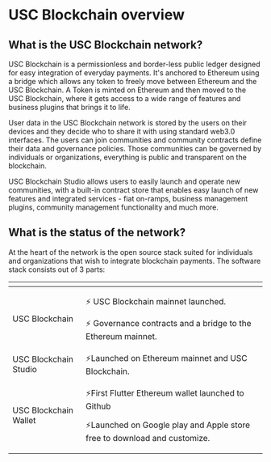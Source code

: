 # USC Blockchain overview

## What is the USC Blockchain network?

USC Blockchain is a permissionless and border-less public ledger designed for easy integration of everyday payments. It's anchored to Ethereum using a bridge which allows any token to freely move between Ethereum and the USC Blockchain. A Token is minted on Ethereum and then moved to the USC Blockchain, where it gets access to a wide range of features and business plugins that brings it to life.

User data in the USC Blockchain network is stored by the users on their devices and they decide who to share it with using standard web3.0 interfaces. The users can join communities and community contracts define their data and governance policies. Those communities can be governed by individuals or organizations, everything is public and transparent on the blockchain.

USC Blockchain Studio allows users to easily launch and operate new communities, with a built-in contract store that enables easy launch of new features and integrated services - fiat on-ramps, business management plugins, community management functionality and much more.


## What is the status of the network?

At the heart of the network is the open source stack suited for individuals and organizations that wish to integrate blockchain payments. The software stack consists out of 3 parts:

<table>
  <thead>
    <tr>
      <th style="text-align:left"></th>
      <th style="text-align:left"></th>
    </tr>
  </thead>
  <tbody>
    <tr>
      <td style="text-align:left">USC Blockchain</td>
      <td style="text-align:left">
        <p>&#x26A1; USC Blockchain mainnet launched.</p>
        <p>&#x26A1; Governance contracts and a bridge to the Ethereum mainnet.</p>
      </td>
    </tr>
    <tr>
      <td style="text-align:left">USC Blockchain Studio</td>
      <td style="text-align:left">&#x26A1;Launched on Ethereum mainnet and USC Blockchain.</td>
    </tr>
    <tr>
      <td style="text-align:left">USC Blockchain Wallet</td>
      <td style="text-align:left">
        <p>&#x26A1;First Flutter Ethereum wallet launched to Github</p>
        <p>&#x26A1;Launched on Google play and Apple store free to download and customize.</p>
      </td>
    </tr>
  </tbody>
</table>

